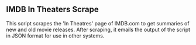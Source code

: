 ## IMDB In Theaters Scrape

This script scrapes the 'In Theatres' page of IMDB.com to get summaries of new and old movie releases.
After scraping, it emails the output of the script in JSON format for use in other systems.
